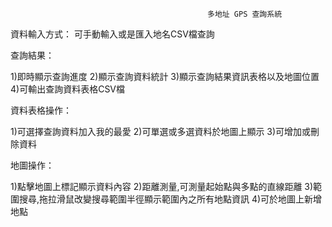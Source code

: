                                                 多地址 GPS 查詢系統

資料輸入方式：
可手動輸入或是匯入地名CSV檔查詢

查詢結果：

1)即時顯示查詢進度
2)顯示查詢資料統計
3)顯示查詢結果資訊表格以及地圖位置
4)可輸出查詢資料表格CSV檔

資料表格操作：

1)可選擇查詢資料加入我的最愛
2)可單選或多選資料於地圖上顯示
3)可增加或刪除資料

地圖操作：

1)點擊地圖上標記顯示資料內容
2)距離測量,可測量起始點與多點的直線距離
3)範圍搜尋,拖拉滑鼠改變搜尋範圍半徑顯示範圍內之所有地點資訊
4)可於地圖上新增地點








